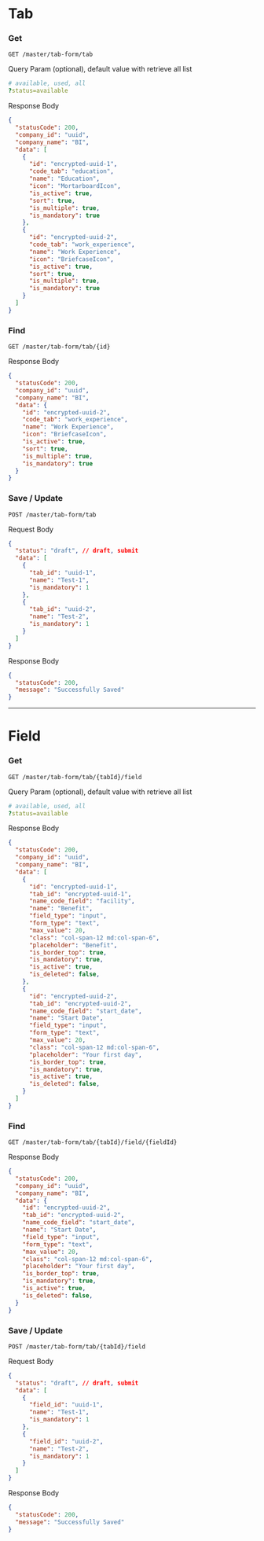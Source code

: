 # Tab

### Get
`GET /master/tab-form/tab`

Query Param (optional), default value with retrieve all list
```yaml
# available, used, all
?status=available
```

Response Body
```json
{
  "statusCode": 200,
  "company_id": "uuid",
  "company_name": "BI",
  "data": [
    {
      "id": "encrypted-uuid-1",
      "code_tab": "education",
      "name": "Education",
      "icon": "MortarboardIcon",
      "is_active": true,
      "sort": true,
      "is_multiple": true,
      "is_mandatory": true
    },
    {
      "id": "encrypted-uuid-2",
      "code_tab": "work_experience",
      "name": "Work Experience",
      "icon": "BriefcaseIcon",
      "is_active": true,
      "sort": true,
      "is_multiple": true,
      "is_mandatory": true
    }
  ]
}
```

### Find
`GET /master/tab-form/tab/{id}`

Response Body
```json
{
  "statusCode": 200,
  "company_id": "uuid",
  "company_name": "BI",
  "data": {
    "id": "encrypted-uuid-2",
    "code_tab": "work_experience",
    "name": "Work Experience",
    "icon": "BriefcaseIcon",
    "is_active": true,
    "sort": true,
    "is_multiple": true,
    "is_mandatory": true
  }
}
```

### Save / Update
`POST /master/tab-form/tab`

Request Body
```json
{
  "status": "draft", // draft, submit
  "data": [
    {
      "tab_id": "uuid-1",
      "name": "Test-1",
      "is_mandatory": 1
    },
    {
      "tab_id": "uuid-2",
      "name": "Test-2",
      "is_mandatory": 1
    }
  ]
}
```

Response Body
```json
{
  "statusCode": 200,
  "message": "Successfully Saved"
}
```

<hr>

# Field

### Get
`GET /master/tab-form/tab/{tabId}/field`

Query Param (optional), default value with retrieve all list
```yaml
# available, used, all
?status=available
```

Response Body
```json
{
  "statusCode": 200,
  "company_id": "uuid",
  "company_name": "BI",
  "data": [
    {
      "id": "encrypted-uuid-1",
      "tab_id": "encrypted-uuid-1",
      "name_code_field": "facility",
      "name": "Benefit",
      "field_type": "input",
      "form_type": "text",
      "max_value": 20,
      "class": "col-span-12 md:col-span-6",
      "placeholder": "Benefit",
      "is_border_top": true,
      "is_mandatory": true,
      "is_active": true,
      "is_deleted": false,
    },
    {
      "id": "encrypted-uuid-2",
      "tab_id": "encrypted-uuid-2",
      "name_code_field": "start_date",
      "name": "Start Date",
      "field_type": "input",
      "form_type": "text",
      "max_value": 20,
      "class": "col-span-12 md:col-span-6",
      "placeholder": "Your first day",
      "is_border_top": true,
      "is_mandatory": true,
      "is_active": true,
      "is_deleted": false,
    }
  ]
}
```

### Find
`GET /master/tab-form/tab/{tabId}/field/{fieldId}`

Response Body
```json
{
  "statusCode": 200,
  "company_id": "uuid",
  "company_name": "BI",
  "data": {
    "id": "encrypted-uuid-2",
    "tab_id": "encrypted-uuid-2",
    "name_code_field": "start_date",
    "name": "Start Date",
    "field_type": "input",
    "form_type": "text",
    "max_value": 20,
    "class": "col-span-12 md:col-span-6",
    "placeholder": "Your first day",
    "is_border_top": true,
    "is_mandatory": true,
    "is_active": true,
    "is_deleted": false,
  }
}
```

### Save / Update
`POST /master/tab-form/tab/{tabId}/field`

Request Body
```json
{
  "status": "draft", // draft, submit
  "data": [
    {
      "field_id": "uuid-1",
      "name": "Test-1",
      "is_mandatory": 1
    },
    {
      "field_id": "uuid-2",
      "name": "Test-2",
      "is_mandatory": 1
    }
  ]
}
```

Response Body
```json
{
  "statusCode": 200,
  "message": "Successfully Saved"
}
```
